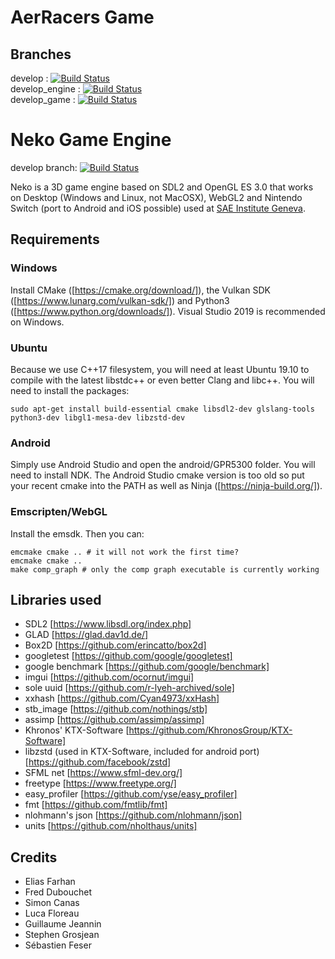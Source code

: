 # AerRacers Game 
## Branches
develop : [![Build Status](https://travis-ci.com/SAE-Institute-Geneva/AerRacers.svg?branch=develop)](https://travis-ci.com/SAE-Institute-Geneva/AerRacers)<br/>
develop_engine : [![Build Status](https://travis-ci.com/SAE-Institute-Geneva/AerRacers.svg?branch=develop_engine)](https://travis-ci.com/SAE-Institute-Geneva/AerRacers)<br/>
develop_game : [![Build Status](https://travis-ci.com/SAE-Institute-Geneva/AerRacers.svg?branch=develop_game)](https://travis-ci.com/SAE-Institute-Geneva/AerRacers)<br/>



# Neko Game Engine 
develop branch: [![Build Status](https://travis-ci.com/EliasFarhan/NekoEngine.svg?branch=develop)](https://travis-ci.com/EliasFarhan/NekoEngine)

Neko is a 3D game engine based on SDL2 and OpenGL ES 3.0 that works on Desktop (Windows and Linux, not MacOSX), WebGL2 and Nintendo Switch (port to Android and iOS possible) used at [SAE Institute Geneva](https://sae.swiss).

## Requirements
### Windows
Install CMake ([https://cmake.org/download/]), the Vulkan SDK ([https://www.lunarg.com/vulkan-sdk/]) and Python3 ([https://www.python.org/downloads/]). Visual Studio 2019 is recommended on Windows.
### Ubuntu
Because we use C++17 filesystem, you will need at least Ubuntu 19.10 to compile with the latest libstdc++ or even better Clang and libc++. You will need to install the packages:
```
sudo apt-get install build-essential cmake libsdl2-dev glslang-tools python3-dev libgl1-mesa-dev libzstd-dev 
```
### Android
Simply use Android Studio and open the android/GPR5300 folder. You will need to install NDK. The Android Studio cmake version is too old so put your recent cmake into the PATH as well as Ninja ([https://ninja-build.org/]).
### Emscripten/WebGL
Install the emsdk. Then you can:
```
emcmake cmake .. # it will not work the first time?
emcmake cmake ..
make comp_graph # only the comp graph executable is currently working 
```
## Libraries used
- SDL2 [https://www.libsdl.org/index.php]
- GLAD [https://glad.dav1d.de/]
- Box2D [https://github.com/erincatto/box2d]
- googletest [https://github.com/google/googletest]
- google benchmark [https://github.com/google/benchmark]
- imgui [https://github.com/ocornut/imgui]
- sole uuid [https://github.com/r-lyeh-archived/sole]
- xxhash [https://github.com/Cyan4973/xxHash]
- stb_image [https://github.com/nothings/stb]
- assimp [https://github.com/assimp/assimp]
- Khronos' KTX-Software [https://github.com/KhronosGroup/KTX-Software]
- libzstd (used in KTX-Software, included for android port) [https://github.com/facebook/zstd]
- SFML net [https://www.sfml-dev.org/]
- freetype [https://www.freetype.org/]
- easy_profiler [https://github.com/yse/easy_profiler]
- fmt [https://github.com/fmtlib/fmt]
- nlohmann's json [https://github.com/nlohmann/json]
- units [https://github.com/nholthaus/units]

## Credits
- Elias Farhan
- Fred Dubouchet
- Simon Canas
- Luca Floreau
- Guillaume Jeannin
- Stephen Grosjean
- Sébastien Feser
